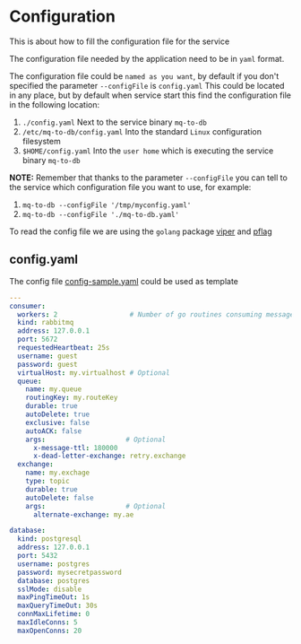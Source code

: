 # Configuration

This is about how to fill the configuration file for the service

The configuration file needed by the application need to be in `yaml` format.

The configuration file could be `named as you want`, by default if you don't specified the parameter `--configFile` is `config.yaml`
This could be located in any place, but by default when service start this find the configuration file in the following location:

1. `./config.yaml` Next to the service binary `mq-to-db`
2. `/etc/mq-to-db/config.yaml` Into the standard `Linux` configuration filesystem
3. `$HOME/config.yaml`  Into the `user home` which is executing the service binary `mq-to-db`

__NOTE:__ Remember that thanks to the parameter `--configFile` you can tell to the service which  configuration file you want to use, for example:

1. `mq-to-db --configFile '/tmp/myconfig.yaml'`
2. `mq-to-db --configFile './mq-to-db.yaml'`

To read the config file we are using the `golang` package [viper](https://github.com/spf13/viper) and [pflag](https://github.com/spf13/pflag)

## config.yaml

The config file [config-sample.yaml](/config-sample.yaml) could be used as template

```yaml
---
consumer:
  workers: 2                  # Number of go routines consuming messages from Queue
  kind: rabbitmq
  address: 127.0.0.1
  port: 5672
  requestedHeartbeat: 25s
  username: guest
  password: guest
  virtualHost: my.virtualhost # Optional
  queue:
    name: my.queue
    routingKey: my.routeKey
    durable: true
    autoDelete: true
    exclusive: false
    autoACK: false
    args:                    # Optional
      x-message-ttl: 180000
      x-dead-letter-exchange: retry.exchange
  exchange:
    name: my.exchage
    type: topic
    durable: true
    autoDelete: false
    args:                    # Optional
      alternate-exchange: my.ae

database:
  kind: postgresql
  address: 127.0.0.1
  port: 5432
  username: postgres
  password: mysecretpassword
  database: postgres
  sslMode: disable
  maxPingTimeOut: 1s
  maxQueryTimeOut: 30s
  connMaxLifetime: 0
  maxIdleConns: 5
  maxOpenConns: 20
```